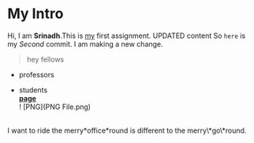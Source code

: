 # My Intro
Hi,
I am **Srinadh**.This is <ins>my</ins> first assignment.
UPDATED content
So `here` is my _Second_ commit.
I am making a new change.<br>
>hey fellows<br>
* professors<br >
- students<br>
**[page](second.md)**<br>
! [PNG](PNG File.png)
<br>
I want to ride the merry*office*round is
different to the merry\*go\*round.


